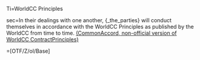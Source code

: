
Ti=WorldCC Principles

sec=In their dealings with one another, {_the_parties} will conduct themselves in accordance with the WorldCC Principles as published by the WorldCC from time to time.  <a href="http://commonaccord.org/index.php?action=doc&file=OTF/WorldCC/ContractPrinciples-CmA/Principle/0.md">(CommonAccord, non-official version of WorldCC ContractPrinciples)</a>

=[OTF/Z/ol/Base]
